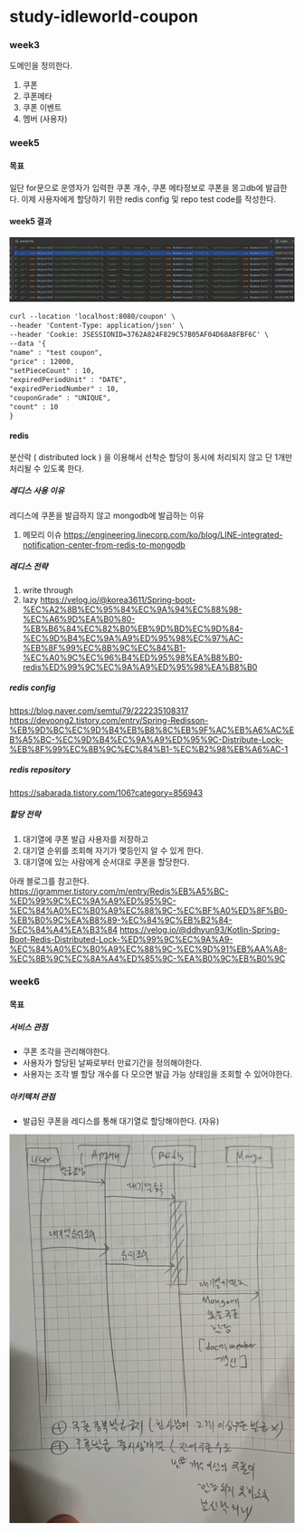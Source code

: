 # study-idleworld-coupon

### week3
도메인을 정의한다.
1. 쿠폰
2. 쿠폰메타
3. 쿠폰 이벤트
4. 멤버 (사용자)

### week5
#### 목표
일단 for문으로 운영자가 입력한 쿠폰 개수, 쿠폰 메타정보로 쿠폰을 몽고db에 발급한다.
이제 사용자에게 할당하기 위한 redis config 및 repo test code를 작성한다.

#### week5 결과
![img.png](img.png)

```
curl --location 'localhost:8080/coupon' \
--header 'Content-Type: application/json' \
--header 'Cookie: JSESSIONID=3762A824F829C57B05AF04D68A8FBF6C' \
--data '{
"name" : "test coupon",
"price" : 12000,
"setPieceCount" : 10,
"expiredPeriodUnit" : "DATE",
"expiredPeriodNumber" : 10,
"couponGrade" : "UNIQUE",
"count" : 10
}

```


#### redis
분산락 ( distributed lock ) 을 이용해서 선착순 할당이 동시에 처리되지 않고 단 1개만 처리될 수 있도록 한다.

##### 레디스 사용 이유
레디스에 쿠폰을 발급하지 않고 mongodb에 발급하는 이유
1. 메모리 이슈 https://engineering.linecorp.com/ko/blog/LINE-integrated-notification-center-from-redis-to-mongodb

##### 레디스 전략
1) write through
2) lazy
https://velog.io/@korea3611/Spring-boot-%EC%A2%8B%EC%95%84%EC%9A%94%EC%88%98-%EC%A6%9D%EA%B0%80-%EB%B6%84%EC%82%B0%EB%9D%BD%EC%9D%84-%EC%9D%B4%EC%9A%A9%ED%95%98%EC%97%AC-%EB%8F%99%EC%8B%9C%EC%84%B1-%EC%A0%9C%EC%96%B4%ED%95%98%EA%B8%B0-redis%ED%99%9C%EC%9A%A9%ED%95%98%EA%B8%B0

##### redis config
https://blog.naver.com/semtul79/222235108317
https://devoong2.tistory.com/entry/Spring-Redisson-%EB%9D%BC%EC%9D%B4%EB%B8%8C%EB%9F%AC%EB%A6%AC%EB%A5%BC-%EC%9D%B4%EC%9A%A9%ED%95%9C-Distribute-Lock-%EB%8F%99%EC%8B%9C%EC%84%B1-%EC%B2%98%EB%A6%AC-1

##### redis repository
https://sabarada.tistory.com/106?category=856943

##### 할당 전략
1. 대기열에 쿠폰 발급 사용자를 저장하고
2. 대기열 순위를 조회해 자기가 몇등인지 알 수 있게 한다.
3. 대기열에 있는 사람에게 순서대로 쿠폰을 할당한다.

아래 블로그를 참고한다.
https://jgrammer.tistory.com/m/entry/Redis%EB%A5%BC-%ED%99%9C%EC%9A%A9%ED%95%9C-%EC%84%A0%EC%B0%A9%EC%88%9C-%EC%BF%A0%ED%8F%B0-%EB%B0%9C%EA%B8%89-%EC%84%9C%EB%B2%84-%EC%84%A4%EA%B3%84
https://velog.io/@ddhyun93/Kotlin-Spring-Boot-Redis-Distributed-Lock-%ED%99%9C%EC%9A%A9-%EC%84%A0%EC%B0%A9%EC%88%9C-%EC%9D%91%EB%AA%A8-%EC%8B%9C%EC%8A%A4%ED%85%9C-%EA%B0%9C%EB%B0%9C


### week6
#### 목표
##### 서비스 관점
- 쿠폰 조각을 관리해야한다.
- 사용자가 할당된 날짜로부터 만료기간을 정의해야한다.
- 사용자는 조각 별 할당 개수를 다 모으면 발급 가능 상태임을 조회할 수 있어야한다.

##### 아키텍처 관점
- 발급된 쿠폰을 레디스를 통해 대기열로 할당해야한다. (자유)

![img_1.png](img_1.png)